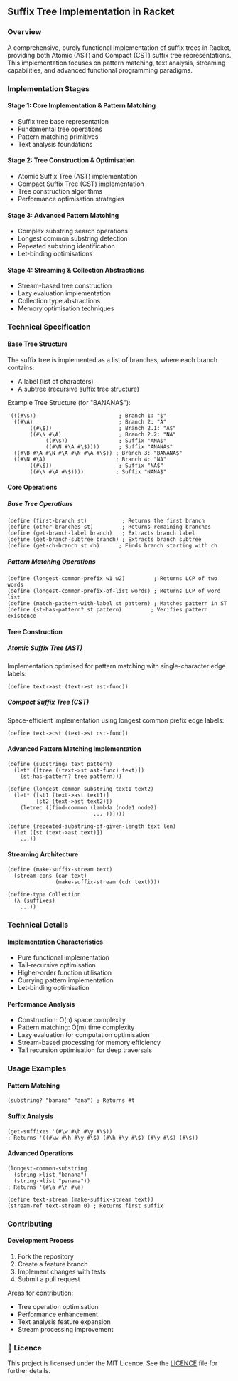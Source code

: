 ## Suffix Tree Implementation in Racket

### Overview

A comprehensive, purely functional implementation of suffix trees in Racket, providing both Atomic (AST) and Compact (CST) suffix tree representations. This implementation focuses on pattern matching, text analysis, streaming capabilities, and advanced functional programming paradigms.

### Implementation Stages

#### Stage 1: Core Implementation & Pattern Matching
- Suffix tree base representation
- Fundamental tree operations
- Pattern matching primitives
- Text analysis foundations

#### Stage 2: Tree Construction & Optimisation
- Atomic Suffix Tree (AST) implementation
- Compact Suffix Tree (CST) implementation
- Tree construction algorithms
- Performance optimisation strategies

#### Stage 3: Advanced Pattern Matching
- Complex substring search operations
- Longest common substring detection
- Repeated substring identification
- Let-binding optimisations

#### Stage 4: Streaming & Collection Abstractions
- Stream-based tree construction
- Lazy evaluation implementation
- Collection type abstractions
- Memory optimisation techniques

### Technical Specification

#### Base Tree Structure
The suffix tree is implemented as a list of branches, where each branch contains:
- A label (list of characters)
- A subtree (recursive suffix tree structure)

Example Tree Structure (for "BANANA$"):
```racket
'(((#\$))                          ; Branch 1: "$"
  ((#\A)                           ; Branch 2: "A"
       ((#\$))                     ; Branch 2.1: "A$"
       ((#\N #\A)                  ; Branch 2.2: "NA"
            ((#\$))                ; Suffix "ANA$"
            ((#\N #\A #\$))))      ; Suffix "ANANA$"
  ((#\B #\A #\N #\A #\N #\A #\$)) ; Branch 3: "BANANA$"
  ((#\N #\A)                      ; Branch 4: "NA"
       ((#\$))                     ; Suffix "NA$"
       ((#\N #\A #\$))))          ; Suffix "NANA$"
```

#### Core Operations

##### Base Tree Operations
```racket
(define (first-branch st)           ; Returns the first branch
(define (other-branches st)         ; Returns remaining branches
(define (get-branch-label branch)   ; Extracts branch label
(define (get-branch-subtree branch) ; Extracts branch subtree
(define (get-ch-branch st ch)      ; Finds branch starting with ch
```

##### Pattern Matching Operations
```racket
(define (longest-common-prefix w1 w2)         ; Returns LCP of two words
(define (longest-common-prefix-of-list words) ; Returns LCP of word list
(define (match-pattern-with-label st pattern) ; Matches pattern in ST
(define (st-has-pattern? st pattern)         ; Verifies pattern existence
```

#### Tree Construction

##### Atomic Suffix Tree (AST)
Implementation optimised for pattern matching with single-character edge labels:
```racket
(define text->ast (text->st ast-func))
```

##### Compact Suffix Tree (CST)
Space-efficient implementation using longest common prefix edge labels:
```racket
(define text->cst (text->st cst-func))
```

#### Advanced Pattern Matching Implementation
```racket
(define (substring? text pattern)
  (let* ([tree ((text->st ast-func) text)])
    (st-has-pattern? tree pattern)))

(define (longest-common-substring text1 text2)
  (let* ([st1 (text->ast text1)]
         [st2 (text->ast text2)])
    (letrec ([find-common (lambda (node1 node2)
                           ... ))])))

(define (repeated-substring-of-given-length text len)
  (let ([st (text->ast text)])
    ...))
```

#### Streaming Architecture
```racket
(define (make-suffix-stream text)
  (stream-cons (car text)
               (make-suffix-stream (cdr text))))

(define-type Collection
  (λ (suffixes)
    ...))
```

### Technical Details

#### Implementation Characteristics
- Pure functional implementation
- Tail-recursive optimisation
- Higher-order function utilisation
- Currying pattern implementation
- Let-binding optimisation

#### Performance Analysis
- Construction: O(n) space complexity
- Pattern matching: O(m) time complexity
- Lazy evaluation for computation optimisation
- Stream-based processing for memory efficiency
- Tail recursion optimisation for deep traversals

### Usage Examples

#### Pattern Matching
```racket
(substring? "banana" "ana") ; Returns #t
```

#### Suffix Analysis
```racket
(get-suffixes '(#\w #\h #\y #\$))
; Returns '((#\w #\h #\y #\$) (#\h #\y #\$) (#\y #\$) (#\$))
```

#### Advanced Operations
```racket
(longest-common-substring 
  (string->list "banana") 
  (string->list "panama"))
; Returns '(#\a #\n #\a)

(define text-stream (make-suffix-stream text))
(stream-ref text-stream 0) ; Returns first suffix
```

### Contributing

#### Development Process
1. Fork the repository
2. Create a feature branch
3. Implement changes with tests
4. Submit a pull request

Areas for contribution:
- Tree operation optimisation
- Performance enhancement
- Text analysis feature expansion
- Stream processing improvement

### 📜 Licence

This project is licensed under the MIT Licence. See the [LICENCE](./LICENSE) file for further details.
